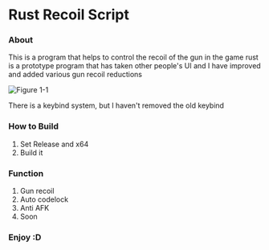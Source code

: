 # Rust Recoil Script

### About
This is a program that helps to control the recoil of the gun in the game rust is a prototype program that has taken other people's UI and I have improved and added various gun recoil reductions

![Figure 1-1](https://cdn.discordapp.com/attachments/929256142180327436/1089550495649116323/image.png "Figure 1-1")

There is a keybind system, but I haven't removed the old keybind

### How to Build
1) Set Release and x64
2) Build it

### Function
1) Gun recoil
2) Auto codelock
3) Anti AFK
4) Soon

### Enjoy :D
